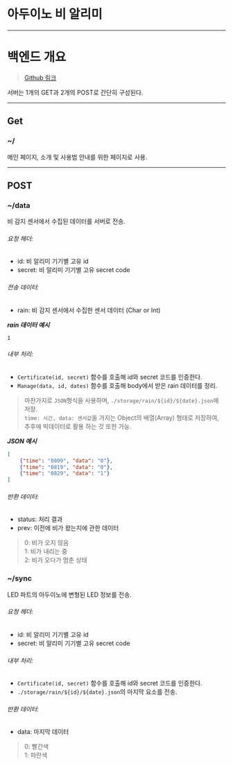 # 아두이노 비 알리미

***

# 백엔드 개요 
> [Github 링크](https://github.com/bjy0212/arduino_rain_alarm_back)  

서버는 1개의 GET과 2개의 POST로 간단히 구성된다.

---

## Get

### ~/
메인 페이지, 소개 및 사용법 안내를 위한 페이지로 사용.

---

## POST

### ~/data
비 감지 센서에서 수집된 데이터를 서버로 전송.
###### 요청 헤더:
 - id: 비 알리미 기기별 고유 id
 - secret: 비 알리미 기기별 고유 secret code

###### 전송 데이터:
 - rain: 비 감지 센서에서 수집한 센서 데이터 (Char or Int)

***rain 데이터 예시***
```text
1
```

###### 내부 처리:
 - `Certificate(id, secret)` 함수를 호출해 id와 secret 코드를 인증한다.
 - `Manage(data, id, dates)` 함수를 호출해 body에서 받은 rain 데이터를 정리.  
> 마찬가지로 `JSON`형식을 사용하며, `./storage/rain/${id}/${date}.json`에 저장.  
> `time: 시간, data: 센서값`을 가지는 Object의 배열(Array) 형태로 저장하여, 추후에 빅데이터로 활용 하는 것 또한 가능.

***JSON 예시***
```json
[
    {"time": "0809", "data": "0"},
    {"time": "0819", "data": "0"},
    {"time": "0829", "data": "1"}
]
```

###### 반환 데이터:
 - status: 처리 결과
 - prev: 이전에 비가 왔는지에 관한 데이터

> 0: 비가 오지 않음  
> 1: 비가 내리는 중  
> 2: 비가 오다가 멈춘 상태  

### ~/sync
LED 파트의  아두이노에 변형된 LED 정보를 전송.
###### 요청 헤더:
 - id: 비 알리미 기기별 고유 id
 - secret: 비 알리미 기기별 고유 secret code

###### 내부 처리:
 - `Certificate(id, secret)` 함수를 호출해 id와 secret 코드를 인증한다.
 - `./storage/rain/${id}/${date}.json`의 마지막 요소를 전송.

###### 반환 데이터:
 - data: 마지막 데이터

> 0: 빨간색  
> 1: 파란색  
